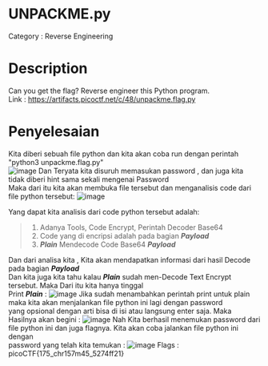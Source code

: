 # UNPACKME.py
Category : Reverse Engineering
# Description
Can you get the flag? Reverse engineer this Python program.<br>
Link : https://artifacts.picoctf.net/c/48/unpackme.flag.py
# Penyelesaian
Kita diberi sebuah file python dan kita akan coba run dengan perintah "python3 unpackme.flag.py" <br>
![image](https://github.com/NeloRedgrave/WriteUp_CTF/assets/140806028/19dc25bc-0fcf-4010-9c6d-514a4419b9ef)
Dan Teryata kita disuruh memasukan password , dan juga kita tidak diberi hint sama sekali mengenai Password <br>
Maka dari itu kita akan membuka file tersebut dan menganalisis code dari file python tersebut:
![image](https://github.com/NeloRedgrave/WriteUp_CTF/assets/140806028/26ca500f-0cc3-4b4f-af4e-874ce3dfd2b3)

Yang dapat kita analisis dari code python tersebut adalah: <br>

>1. Adanya Tools, Code Encrypt, Perintah Decoder Base64 <br>
>2. Code yang di encripsi adalah pada bagian _**Payload**_ <br>
>3. _**Plain**_ Mendecode Code Base64 _**Payload**_ <br>

Dan dari analisa kita , Kita akan mendapatkan informasi dari hasil Decode pada bagian _**Payload**_ <br>
Dan kita juga kita tahu kalau _**Plain**_ sudah men-Decode Text Encrypt tersebut. Maka Dari itu kita hanya tinggal <br>
Print _**Plain**_ :
![image](https://github.com/NeloRedgrave/WriteUp_CTF/assets/140806028/77037e83-67d6-47a4-91da-8ea21eacb658)
Jika sudah menambahkan perintah print untuk plain maka kita akan menjalankan file python ini lagi dengan password <br>
yang opsional dengan arti bisa di isi atau langsung enter saja. Maka Hasilnya akan begini :
![image](https://github.com/NeloRedgrave/WriteUp_CTF/assets/140806028/bbc40aae-a7d1-46fd-bb62-1ac28c779b0e)
Nah Kita berhasil menemukan password dari file python ini dan juga flagnya. Kita akan coba jalankan file python ini dengan <br>
password yang telah kita temukan :
![image](https://github.com/NeloRedgrave/WriteUp_CTF/assets/140806028/43442522-11fd-4ba8-abb5-694ae34391f3)
Flags : picoCTF{175_chr157m45_5274ff21}
